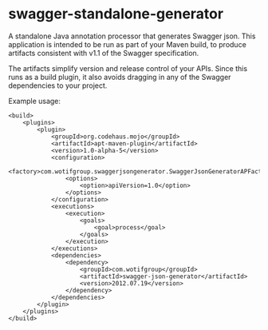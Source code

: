 swagger-standalone-generator
============================

A standalone Java annotation processor that generates Swagger json. This application is intended to be run as part
of your Maven build, to produce artifacts consistent with v1.1 of the Swagger specification.

The artifacts simplify version and release control of your APIs. Since this runs as a build plugin, it also avoids
dragging in any of the Swagger dependencies to your project.

Example usage:
```
<build>
    <plugins>
        <plugin>
            <groupId>org.codehaus.mojo</groupId>
            <artifactId>apt-maven-plugin</artifactId>
            <version>1.0-alpha-5</version>
            <configuration>
                <factory>com.wotifgroup.swaggerjsongenerator.SwaggerJsonGeneratorAPFactory</factory>
                <options>
                    <option>apiVersion=1.0</option>
                </options>
            </configuration>
            <executions>
                <execution>
                    <goals>
                        <goal>process</goal>
                    </goals>
                </execution>
            </executions>
            <dependencies>
                <dependency>
                    <groupId>com.wotifgroup</groupId>
                    <artifactId>swagger-json-generator</artifactId>
                    <version>2012.07.19</version>
                </dependency>
            </dependencies>
        </plugin>
    </plugins>
</build>
```